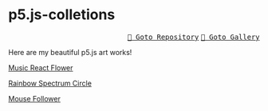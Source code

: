 # p5.js-colletions

<div style="text-align: right;">
<kbd><a href="https://github.com/LeoJhonSong/p5.js-colletions">📁 Goto Repository</a></kbd> <kbd><a href="https://github.com/LeoJhonSong/p5.js-colletions">🌌 Goto Gallery</a></kbd>
</div>

Here are my beautiful p5.js art works!

[Music React Flower](music-flower/)

[Rainbow Spectrum Circle](spectrum-circle/)

[Mouse Follower](music-flower/)